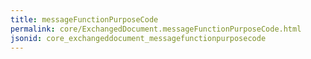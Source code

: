```yaml
---
title: messageFunctionPurposeCode
permalink: core/ExchangedDocument.messageFunctionPurposeCode.html
jsonid: core_exchangeddocument_messagefunctionpurposecode
---
```

